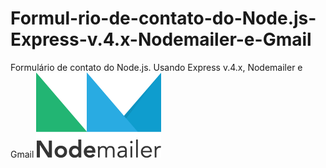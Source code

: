 # Formul-rio-de-contato-do-Node.js-Express-v.4.x-Nodemailer-e-Gmail
Formulário de contato do Node.js. Usando Express v.4.x, Nodemailer e Gmail
<img src="/nodemailer.png"/>